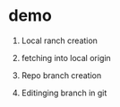 # demo

1. Local ranch creation

2. fetching into local origin

3. Repo branch creation

4. Editinging branch in git
